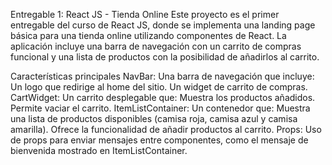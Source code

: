 Entregable 1: React JS - Tienda Online
Este proyecto es el primer entregable del curso de React JS, donde se implementa una landing page básica para una tienda online utilizando componentes de React. La aplicación incluye una barra de navegación con un carrito de compras funcional y una lista de productos con la posibilidad de añadirlos al carrito.

Características principales
NavBar: Una barra de navegación que incluye:
Un logo que redirige al home del sitio.
Un widget de carrito de compras.
CartWidget: Un carrito desplegable que:
Muestra los productos añadidos.
Permite vaciar el carrito.
ItemListContainer: Un contenedor que:
Muestra una lista de productos disponibles (camisa roja, camisa azul y camisa amarilla).
Ofrece la funcionalidad de añadir productos al carrito.
Props: Uso de props para enviar mensajes entre componentes, como el mensaje de bienvenida mostrado en ItemListContainer.
